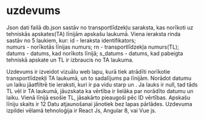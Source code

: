 # uzdevums
Json dati failā db.json sastāv no transportlīdzekļu saraksta, kas norīkoti uz tehniskās apskates(TA) līnijām apskašu laukumā.
Viena ieraksta rinda sastāv no 5 laukiem, kur:
id - Ieraksta identifikators;                            
numurs - norīkotās līnijas numurs;
rn - transportlīdzekļa numurs(TL);
datums - datums, kad norīkots līnijā;
s_datums - datums, kad pabeigta tehniskā apskate un TL ir izbraucis no TA laukuma.

Uzdevums ir izveidot vizuālu web lapu, kurā tiek atrādīti norīkotie transportlīdzekļi TA laukumā, un to sadalījums pa līnijām.
Norādot datumu un laiku jāatfiltrē tie ieraksti, kuri ir pa vidu starp <datums> un <s-datums>. 
Ja lauks <s-datums> ir null, tad tāds TL vēl ir TA laukumā, jāuzskata ka vērtība ir lielāka par norādīto datumu un laiku. 
Vienā līnijā esošie TL, jāsakārto pieaugoši pēc ID vērtības.
Apskašu līniju skaits ir 12
Datu atjaunošanai jānotiek bez lapas pārlādes. 
Uzdevuma izpildei vēlamā tehnoloģija ir React Js, Angular 8, vai Vue js.
